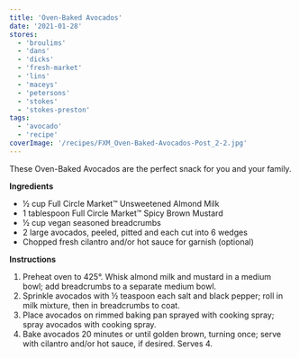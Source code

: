 ```yaml
---
title: 'Oven-Baked Avocados'
date: '2021-01-28'
stores:
  - 'broulims'
  - 'dans'
  - 'dicks'
  - 'fresh-market'
  - 'lins'
  - 'maceys'
  - 'petersons'
  - 'stokes'
  - 'stokes-preston'
tags:
  - 'avocado'
  - 'recipe'
coverImage: '/recipes/FXM_Oven-Baked-Avocados-Post_2-2.jpg'
---
```


<media-image src="/recipes/FXM_Oven-Baked-Avocados-Post_2-1-1024x576.jpg" shared></media-image>

These Oven-Baked Avocados are the perfect snack for you and your family.<!--more-->

**Ingredients**

- ½ cup Full Circle Market™ Unsweetened Almond Milk
- 1 tablespoon Full Circle Market™ Spicy Brown Mustard
- ½ cup vegan seasoned breadcrumbs
- 2 large avocados, peeled, pitted and each cut into 6 wedges
- Chopped fresh cilantro and/or hot sauce for garnish (optional)

**Instructions**

1. Preheat oven to 425°. Whisk almond milk and mustard in a medium bowl; add breadcrumbs to a separate medium bowl.
2. Sprinkle avocados with ½ teaspoon each salt and black pepper; roll in milk mixture, then in breadcrumbs to coat.
3. Place avocados on rimmed baking pan sprayed with cooking spray; spray avocados with cooking spray.
4. Bake avocados 20 minutes or until golden brown, turning once; serve with cilantro and/or hot sauce, if desired. Serves 4.
